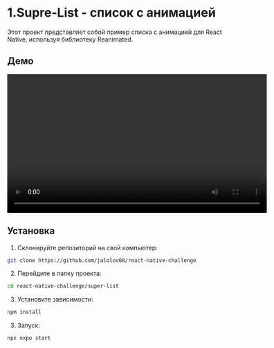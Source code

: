 # 1.Supre-List - список с анимацией

Этот проект представляет собой пример списка с анимацией для React Native, используя библиотеку Reanimated.
## Демо
<video width="600" height="320" controls>
  <source src="./assets/preview.mp4" type="video/mp4">
  Your browser does not support the video tag.
</video>

## Установка

1. Склонируйте репозиторий на свой компьютер:

```bash
git clone https://github.com/jalolov08/react-native-challenge
```

2. Перейдите в папку проекта:

```bash
cd react-native-challenge/super-list
```

3. Установите зависимости:

```bash
npm install
```

3. Запуск:

```bash
npx expo start
```


